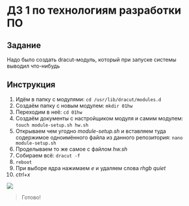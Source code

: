 # ДЗ 1 по технологиям разработки ПО
## Задание
Надо было создать dracut-модуль, который при запуске системы выводил что-нибудь

## Инструкция
1. Идём в папку с модулями: `cd /usr/lib/dracut/modules.d`
2. Создаём папку с новым модулем: `mkdir 01hw`
3. Переходим в неё: `cd 01hw`
4. Создаём документы с настройщиком модуля и самим модулем: `touch module-setup.sh hw.sh`
5. Открываем чем угодно *module-setup.sh* и вставляем туда содержимое одноимённого файла из данного репозитория: `nano module-setup.sh`
6. Проделываем то же самое с файлом *hw.sh*
7. Собираем всё: `dracut -f`
8. `reboot`
9. При выборе ядра нажимаем *е* и удаляем слова *rhgb quiet*
10. *ctrl+x*


![](https://github.com/MedianMedusa/hw1-TRPO/blob/master/photo_2020-10-26_14-57-40.jpg?raw=true)
> Готово!
